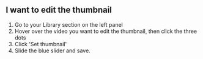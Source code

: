 ##  I want to edit the thumbnail

1. Go to your Library section on the left panel
2. Hover over the video you want to edit the thumbnail, then click the three dots
3. Click 'Set thumbnail'
4. Slide the blue slider and save.
